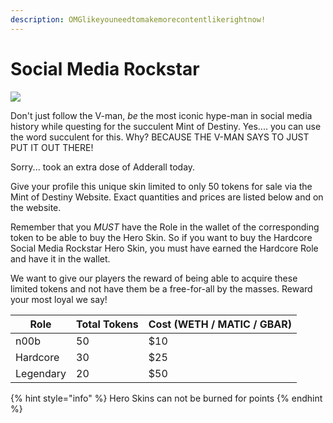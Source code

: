 ```yaml
---
description: OMGlikeyouneedtomakemorecontentlikerightnow!
---
```


# Social Media Rockstar

![](../../.gitbook/assets/skin-social\_media\_rockstar.jpg)

Don't just follow the V-man, _be_ the most iconic hype-man in social media history while questing for the succulent Mint of Destiny. Yes.... you can use the word succulent for this. Why? BECAUSE THE V-MAN SAYS TO JUST PUT IT OUT THERE!

Sorry... took an extra dose of Adderall today.

Give your profile this unique skin limited to only 50 tokens for sale via the Mint of Destiny Website. Exact quantities and prices are listed below and on the website.

Remember that you _MUST_ have the Role in the wallet of the corresponding token to be able to buy the Hero Skin. So if you want to buy the Hardcore Social Media Rockstar Hero Skin, you must have earned the Hardcore Role and have it in the wallet.

We want to give our players the reward of being able to acquire these limited tokens and not have them be a free-for-all by the masses. Reward your most loyal we say!

| Role      | Total Tokens | Cost (WETH / MATIC / GBAR) |
| --------- | ------------ | -------------------------- |
| n00b      | 50           | $10                        |
| Hardcore  | 30           | $25                        |
| Legendary | 20           | $50                        |

{% hint style="info" %}
Hero Skins can not be burned for points
{% endhint %}

